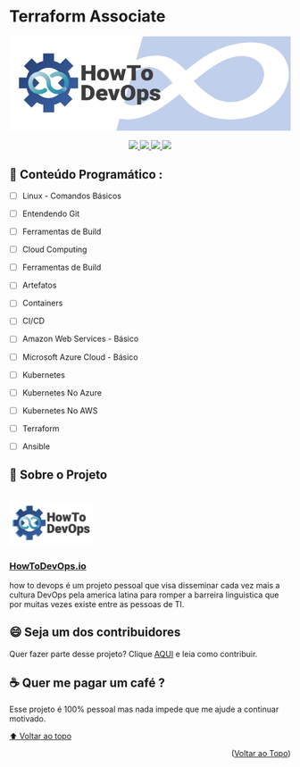 <div id="top"></div>
<!-- PROJECT LOGO -->

# Terraform Associate

![Terraform Associate -  Treinamento para Certificação](img/logo2.png)

<p>
<div align="center">
<a href="https://howtodevops.io">
  <img src="https://img.shields.io/badge/YouTube-FF0000?style=for-the-badge&logo=youtube&logoColor=white">
</a>
<a href="https://howtodevops.io">
  <img src="https://img.shields.io/badge/LinkedIn-0077B5?style=for-the-badge&logo=linkedin&logoColor=white">
</a>
<a href="https://howtodevops.io">
  <img src="https://img.shields.io/badge/Twitter-1DA1F2?style=for-the-badge&logo=twitter&logoColor=white">
</a>
<a href="https://howtodevops.io">
  <img src="https://img.shields.io/badge/Instagram-E4405F?style=for-the-badge&logo=instagram&logoColor=whitee">
</a>
</div>
</p>


## 📝 Conteúdo Programático :

- [ ] Linux - Comandos Básicos
- [ ] Entendendo Git
- [ ] Ferramentas de Build
- [ ] Cloud Computing
- [ ] Ferramentas de Build
- [ ] Artefatos
- [ ] Containers
- [ ] CI/CD
- [ ] Amazon Web Services - Básico
- [ ] Microsoft Azure Cloud - Básico
- [ ] Kubernetes
- [ ] Kubernetes No Azure
- [ ] Kubernetes No AWS
- [ ] Terraform
- [ ] Ansible



<!-- ABOUT THE PROJECT -->
## 🚀 Sobre o Projeto
<br />
<div align="left">

  <a href="https://howtodevops.io">
    <img src="img/logo.png" alt="Logo" width="150" height="80">
  </a>
  <h3 align="left"> <a href="https://howtodevops.io"> HowToDevOps.io </a> </h3>

</div>

 how to devops é um projeto pessoal que visa disseminar cada vez mais a cultura DevOps pela america latina para romper a barreira linguistica que por muitas vezes existe entre as pessoas de TI.


## 😄 Seja um dos contribuidores<br>

Quer fazer parte desse projeto? Clique [AQUI](CONTRIBUTING.md) e leia como contribuir.

## ☕ Quer me pagar um café ?

Esse projeto é 100% pessoal mas nada impede que me ajude a continuar motivado.

[⬆ Voltar ao topo](https://github.com/HowToDevOpsBr/terraform_associate#top)<br>


<p align="right">(<a href="#top">Voltar ao Topo</a>)</p>
